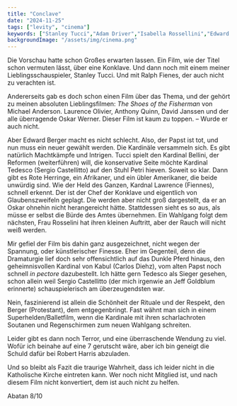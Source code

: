 ```yaml
---
title: "Conclave"
date: "2024-11-25"
tags: ["levity", "cinema"]
keywords: ["Stanley Tucci","Adam Driver","Isabella Rossellini","Edward Berger","Robert Harris","Oskar Werner","Anthony Quinn","Ralf Fiennes","Sergio Castellitto"]
backgroundImage: "/assets/img/cinema.png"
---
```

Die Vorschau hatte schon Großes erwarten lassen. Ein Film, wie der Titel schon vermuten lässt, über eine Konklave. Und dann noch mit einem meiner Lieblingsschauspieler, Stanley Tucci. Und mit Ralph Fienes, der auch nicht zu verachten ist.

Andererseits gab es doch schon einen Film über das Thema, und der gehört zu meinen absoluten Lieblingsfilmen: *The Shoes of the Fisherman* von Michael Anderson. Laurence Olivier, Anthony Quinn, David Janssen und der alle überragende Oskar Werner. Dieser Film ist kaum zu toppen. – Wurde er auch nicht.

Aber Edward Berger macht es nicht schlecht. Also, der Papst ist tot, und nun muss ein neuer gewählt werden. Die Kardinäle versammeln sich. Es gibt natürlich Machtkämpfe und Intrigen. Tucci spielt den Kardinal Bellini, der Reformen (weiterführen) will, die konservative Seite möchte Kardinal Tedesco (Sergio Castellitto) auf den Stuhl Petri hieven. Soweit so klar. Dann gibt es Rote Herringe, ein Afrikaner, und ein übler Amerikaner, die beide unwürdig sind. Wie der Held des Ganzen, Kardnal Lawrence (Fiennes), schnell erkennt. Der ist der Chef der Konklave und eigentlich von Glaubenszweifeln geplagt. Die werden aber nicht groß dargestellt, da er an Oskar ohnehin nicht herangereicht hätte. Stattdessen sieht es so aus, als müsse er selbst die Bürde des Amtes übernehmen. Ein Wahlgang folgt dem nächsten, Frau Rosselini hat ihren kleinen Auftritt, aber der Rauch will nicht weiß werden.

Mir gefiel der Film bis dahin ganz ausgezeichnet, nicht wegen der Spannung, oder künstlerischer Finesse. Eher im Gegenteil, denn die Dramaturgie lief doch sehr offensichtlich auf das Dunkle Pferd hinaus, den geheimnisvollen Kardinal von Kabul (Carlos Diehz), vom alten Papst noch schnell *in pectore* dazubestellt. Ich hätte gern Tedesco als Sieger gesehen, schon allein weil Sergio Castellitto (der mich irgenwie an Jeff Goldblum erinnerte) schauspielerisch am überzeugendsten war.

Nein, faszinierend ist allein die Schönheit der Rituale und der Respekt, den Berger (Protestant), dem entgegenbringt. Fast wähnt man sich in einem Superhelden/Balletfilm, wenn die Kardinale mit ihren scharlachroten Soutanen und Regenschirmen zum neuen Wahlgang schreiten.

Leider gibt es dann noch Terror, und eine überraschende Wendung zu viel. Wofür ich beinahe auf eine 7 gerutscht wäre, aber ich bin geneigt die Schuld dafür bei Robert Harris abzuladen.

Und so bleibt als Fazit die traurige Wahrheit, dass ich leider nicht in die Katholische Kirche eintreten kann. Wer noch nicht Mitglied ist, und nach diesem Film nicht konvertiert, dem ist auch nicht zu helfen.

Abatan 8/10


